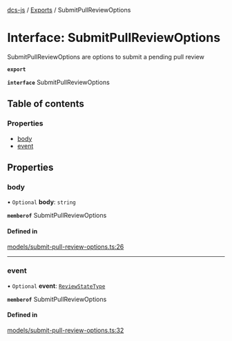 [dcs-js](../README.md) / [Exports](../modules.md) / SubmitPullReviewOptions

# Interface: SubmitPullReviewOptions

SubmitPullReviewOptions are options to submit a pending pull review

**`export`**

**`interface`** SubmitPullReviewOptions

## Table of contents

### Properties

- [body](SubmitPullReviewOptions.md#body)
- [event](SubmitPullReviewOptions.md#event)

## Properties

### <a id="body" name="body"></a> body

• `Optional` **body**: `string`

**`memberof`** SubmitPullReviewOptions

#### Defined in

[models/submit-pull-review-options.ts:26](https://github.com/unfoldingWord/dcs-js/blob/c677a54/models/submit-pull-review-options.ts#L26)

___

### <a id="event" name="event"></a> event

• `Optional` **event**: [`ReviewStateType`](ReviewStateType.md)

**`memberof`** SubmitPullReviewOptions

#### Defined in

[models/submit-pull-review-options.ts:32](https://github.com/unfoldingWord/dcs-js/blob/c677a54/models/submit-pull-review-options.ts#L32)
